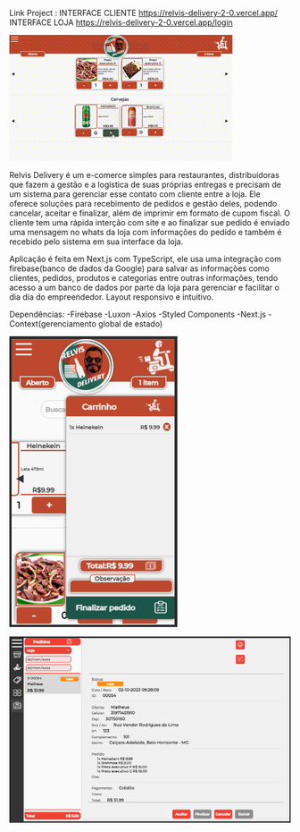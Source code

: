 
Link Project : 
    INTERFACE CLIENTE https://relvis-delivery-2-0.vercel.app/
    INTERFACE LOJA https://relvis-delivery-2-0.vercel.app/login

<p aling="center">
  <img src="public/assets/relvis-delivery-gif.gif">
</p>

Relvis Delivery é um e-comerce simples para restaurantes, distribuidoras que fazem a gestão e a logística de suas próprias entregas e precisam de um sistema para gerenciar esse contato com cliente entre a loja.
Ele oferece soluções para recebimento de pedidos e gestão deles, podendo cancelar, aceitar e finalizar, além de imprimir em formato de cupom fiscal. O cliente tem uma rápida interção com site e ao finalizar sue pedido é enviado uma mensagem no whats da loja com informações do pedido e também é recebido pelo sistema em sua interface da loja.

Aplicação é feita em Next.js com TypeScript, ele usa uma integração com firebase(banco de dados da Google) para salvar as informações como clientes, pedidos, produtos e categorias entre outras informações, tendo acesso a um banco de dados por parte da loja para gerenciar e facilitar o dia dia do empreendedor. Layout responsivo e intuitivo.

Dependências:
-Firebase
-Luxon
-Axios
-Styled Components
-Next.js
-Context(gerenciamento global de estado)

<p aling="center">
  <img src="public/assets/client-relvis-delivery.png">
</p>

<p aling="center">
  <img src="public/assets/store-relvis-delivery.png">
</p>

